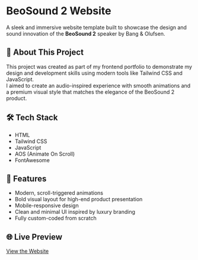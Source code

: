 # BeoSound 2 Website

A sleek and immersive website template built to showcase the design and sound innovation of the **BeoSound 2** speaker by Bang & Olufsen.

## 🚀 About This Project  
This project was created as part of my frontend portfolio to demonstrate my design and development skills using modern tools like Tailwind CSS and JavaScript.  
I aimed to create an audio-inspired experience with smooth animations and a premium visual style that matches the elegance of the BeoSound 2 product.

## 🛠️ Tech Stack  
- HTML  
- Tailwind CSS  
- JavaScript  
- AOS (Animate On Scroll)  
- FontAwesome  

## 📸 Features  
- Modern, scroll-triggered animations  
- Bold visual layout for high-end product presentation  
- Mobile-responsive design  
- Clean and minimal UI inspired by luxury branding  
- Fully custom-coded from scratch

## 🌐 Live Preview  
[View the Website](https://audio-pro.netlify.app)
